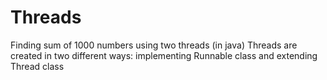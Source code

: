 # Threads
Finding sum of 1000 numbers using two threads (in java)
Threads are created in two different ways: implementing Runnable class and extending Thread class

